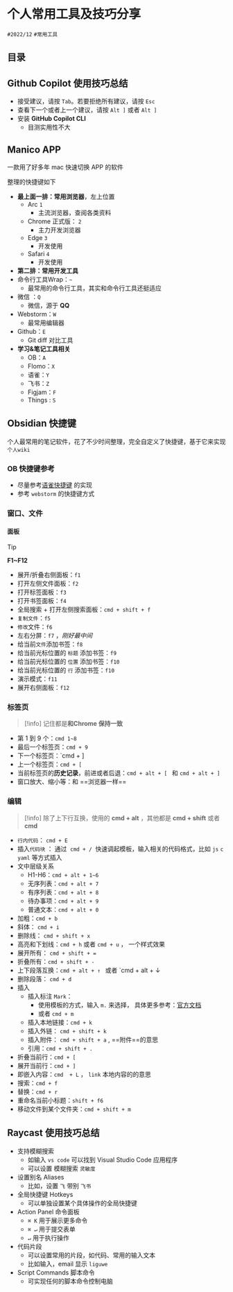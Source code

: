 
# 个人常用工具及技巧分享

`#2022/12`  `#常用工具` 


## 目录
<!-- toc -->
 ## Github Copilot 使用技巧总结 

- 接受建议，请按 `Tab`。若要拒绝所有建议，请按  `Esc`
- 查看下一个或者上一个建议，请按 `Alt ]` 或者 `Alt ]`
- 安装 **GitHub Copilot CLI**
	- 目测实用性不大

## Manico  APP

一款用了好多年 mac 快速切换 APP 的软件

整理的快捷键如下
- **最上面一排：常用浏览器**，左上位置
	- Arc   ` 1 `
		- 主流浏览器，查阅各类资料
	- Chrome 正式版：   `2`
		- 主力开发浏览器
	- Edge  `3`
		- 开发使用
	- Safari `4`
		- 开发使用
- **第二排：常用开发工具**
- 命令行工具Wrap：`~`
	- 最常用的命令行工具，其实和命令行工具还挺适应
- 微信 ：`Q`
	- 微信，源于 **QQ**
- Webstorm：`W`
	- 最常用编辑器
- Github：`E`
	- Git diff 对比工具
- **学习&笔记工具相关**
	- OB：`A`
	- Flomo：`X`
	- 语雀：`Y`
	- 飞书：`Z`
	- Figjam：`F`
	- Things : `S`

## Obsidian 快捷键

个人最常用的笔记软件，花了不少时间整理，完全自定义了快捷键，基于它来实现`个人wiki` 

### OB 快捷键参考

- 尽量参考[语雀快捷键](https://www.yuque.com/yuque/gpvawt/shortcut) 的实现
- 参考 `webstorm` 的快捷键方式

### 窗口、文件

#### 面板

> [!tip]
> **F1~F12**  

- 展开/折叠右侧面板：`f1`
- 打开左侧文件面板：`f2`
- 打开标签面板：`f3`
- 打开书签面板：`f4`
- 全局搜索 + 打开左侧搜索面板：`cmd + shift + f`
- `复制文件`：`f5`
- `修改`文件：`f6`
- 左右分屏：`f7` ，*刚好最中间*
- 给当前`文件`添加书签：`f8`
- 给当前光标位置的 `标题` 添加书签：`f9`
- 给当前光标位置的 `位置` 添加书签：`f10`
- 给当前光标位置的 `行`  添加书签：`f10`
- 演示模式：`f11`
- 展开右侧面板：`f12`

### 标签页

> [!info]
>  记住都是**和Chrome 保持一致** 

- 第 1 到 9 个：`cmd 1~8`
- 最后一个标签页：`cmd + 9`
- 下一个标签页：`cmd + ]
- 上一个标签页：`cmd + [`
- 当前标签页的**历史记录**，前进或者后退：`cmd + alt + [ `   和  `cmd + alt + ]`
- 窗口放大、缩小等：和 ==浏览器一样==

### 编辑

> [!info]
> 除了上下行互换，使用的 **cmd + alt** ，其他都是 **cmd + shift** 或者 **cmd**

- `行内代码`： `cmd + E`
- 插入`代码块` ： 通过  `cmd + /`  快速调起模板，输入相关的代码格式，比如 `js` `c` `yaml` 等方式插入
- 文中层级关系
	- H1-H6：`cmd + alt + 1~6`
	- 无序列表：`cmd + alt + 7` 
	- 有序列表：`cmd + alt + 8` 
	- 待办事项：`cmd + alt + 9` 
	- 普通文本：`cmd + alt + 0`  
- 加粗：`cmd + b`
- 斜体： `cmd + i`
- 删除线： `cmd + shift + x`   
- 高亮和下划线：`cmd + h`  或者 `cmd + u`  ， 一个样式效果
- 展开所有： `cmd + shift + =`
- 折叠所有：`cmd + shift + -`
- 上下段落互换：`cmd + alt + ↑ `  或者  `cmd + alt + ↓ 
- 删除段落： `cmd + d `
- 插入
	- 插入标注 `Mark`：
		- 使用模板的方式，输入 `m.` 来选择， 具体更多参考：[官方文档](https://help.obsidian.md/Editing+and+formatting/Callouts)
		- 或者 `cmd + m`
	- 插入本地链接：`cmd + k`
	- 插入外链： `cmd + shift + k`  
	- 插入附件： `cmd + shift + a`   , ==附件==的意思
	- 引用：`cmd + shift + .`
- 折叠当前行：`cmd + [`
- 展开当前行：`cmd + ]`
- 即嵌入内容：`cmd  + L`  ， `link` 本地内容的的意思
- 搜索：`cmd + f`
- 替换：`cmd + r`
- 重命名当前小标题：`shift + f6`
- 移动文件到某个文件夹：`cmd + shift + m`

## Raycast 使用技巧总结

- 支持模糊搜索
	- 如输入 `vs code` 可以找到 Visual Studio Code 应用程序
	- 可以设置 模糊搜索 `灵敏度`
- 设置别名 Aliases
	- 比如，设置 `飞` 带别 `飞书`
- 全局快捷键 Hotkeys
	- 可以单独设置某个具体操作的全局快捷键
- Action Panel 命令面板
	- `⌘ K` 用于展示更多命令
	- `⌘ ↵` 用于提交表单
	-  `↵`  用于执行操作
- 代码片段
	- 可以设置常用的片段，如代码、常用的输入文本
	- 比如输入，email 显示 `liguwe`
- Script Commands 脚本命令
	- 可实现任何的脚本命令控制电脑